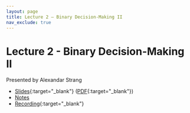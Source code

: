 ```yaml
---
layout: page
title: Lecture 2 – Binary Decision-Making II
nav_exclude: true
---
```


# Lecture 2 - Binary Decision-Making II

Presented by Alexandar Strang

- [Slides](https://docs.google.com/presentation/d/1xX6YirQFwIF5LEh32spKTsi6Pfz_NhEsz9zvQhWGT1s/edit?usp=drive_link){:target="_blank"} ([PDF](https://drive.google.com/file/d/1Jwfj6Yc-4XrcthtLWrqu7YhrNTTNsjEG/view?usp=drive_link){:target="_blank"})
- [Notes](https://drive.google.com/file/d/1tDjTK94uku2CF_T90Zl6YfTQWrPk9aNl/view?usp=drive_link)
- [Recording](https://bcourses.berkeley.edu/courses/1532439/pages/lecture-2-binary-decision-making-ii){:target="_blank"}

